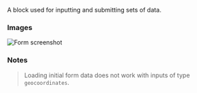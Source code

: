 A block used for inputting and submitting sets of data.

### Images

![Form screenshot](https://gitlab.com/appsemble/appsemble/-/raw/0.13.2/docs/images/form.png)

### Notes

> Loading initial form data does not work with inputs of type `geocoordinates`.
